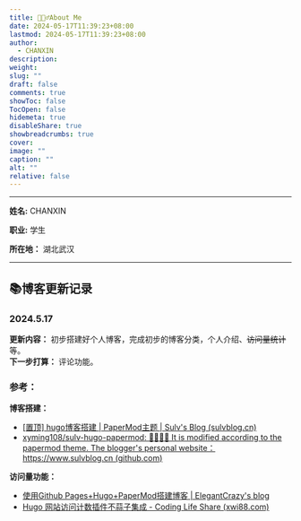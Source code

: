 ```yaml
---
title: 🙋🏻‍♂️About Me
date: 2024-05-17T11:39:23+08:00
lastmod: 2024-05-17T11:39:23+08:00
author:
  - CHANXIN
description: 
weight: 
slug: ""
draft: false
comments: true
showToc: false
TocOpen: false
hidemeta: true
disableShare: true
showbreadcrumbs: true
cover: 
image: ""
caption: ""
alt: ""
relative: false
---
```

---

**姓名:** CHANXIN  

**职业:** 学生  

**所在地：** 湖北武汉

----
## 📚博客更新记录
### 2024.5.17
**更新内容：** 初步搭建好个人博客，完成初步的博客分类，个人介绍、~~访问量统计~~等。  
**下一步打算：** 评论功能。  
### 参考：
**博客搭建：**  
- [[置顶] hugo博客搭建 | PaperMod主题 | Sulv's Blog (sulvblog.cn)](https://www.sulvblog.cn/posts/blog/build_hugo/)
- [xyming108/sulv-hugo-papermod: 👏🏻👏🏻 It is modified according to the papermod theme. The blogger's personal website：https://www.sulvblog.cn (github.com)](https://github.com/xyming108/sulv-hugo-papermod/tree/main)  

**访问量功能：**   
- [使用Github Pages+Hugo+PaperMod搭建博客 | ElegantCrazy's blog](https://www.elegantcrazy.com/posts/blog/build-blog-with-github-pages-hugo-and-papermod/)  
- [Hugo 网站访问计数插件不蒜子集成 - Coding Life Share (xwi88.com)](https://xwi88.com/hugo-plugin-busuanzi/)  
